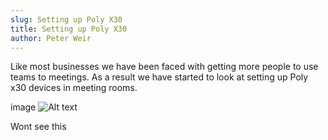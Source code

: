 ```yaml
---
slug: Setting up Poly X30
title: Setting up Poly X30
author: Peter Weir
---
```


Like most businesses we have been faced with getting more people to use teams to meetings. As a result we have started to look at setting up Poly x30 devices in meeting rooms.

image
![Alt text](/website/img/postimages/studio-x30-tc8-2.webp)

<!--truncate-->

Wont see this
